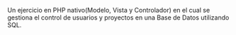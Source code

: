 Un ejercicio en PHP nativo(Modelo, Vista y Controlador) en el cual se gestiona el control de usuarios y proyectos en una Base de Datos utilizando SQL.